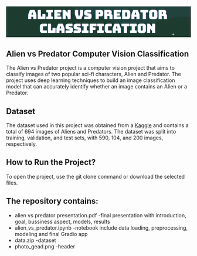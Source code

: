 ![](photo_head.png)
## Alien vs Predator Computer Vision Classification

The Alien vs Predator project is a computer vision project that aims to classify images of two popular sci-fi characters, Alien and Predator. The project uses deep learning techniques to build an image classification model that can accurately identify whether an image contains an Alien or a Predator.

## Dataset
The dataset used in this project was obtained from a [Kaggle](https://www.kaggle.com/datasets/pmigdal/alien-vs-predator-images) and contains a total of 694 images of Aliens and Predators. The dataset was split into training, validation, and test sets, with 590, 104, and 200 images, respectively.

## How to Run the Project?
To open the project, use the git clone command or download the selected files.

## The repository contains:
* alien vs predator presentation.pdf  -final presentation with introduction, goal, bussiness aspect, models, results
* alien_vs_predator.ipynb  -notebook include data loading, preprocessing, modeling and final Gradio app
* data.zip  -dataset 
* photo_gead.png  -header
